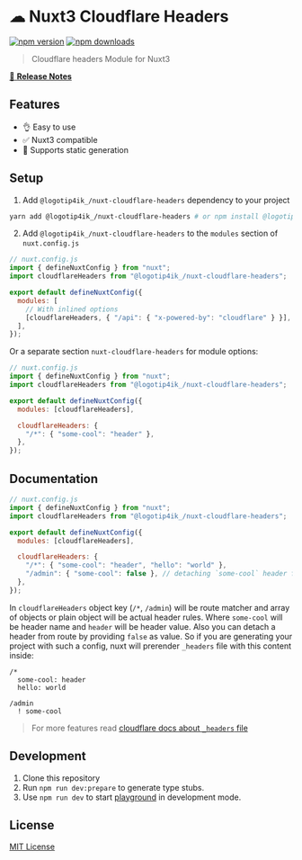 # ☁ Nuxt3 Cloudflare Headers

[![npm version][npm-version-src]][npm-version-href]
[![npm downloads][npm-downloads-src]][npm-downloads-href]

> Cloudflare headers Module for Nuxt3

[📖 **Release Notes**](https://github.com/logotip4ik/nuxt-cloudflare-headers/releases)

## Features

- 👌 Easy to use
- ✅ Nuxt3 compatible
- 🧾 Supports static generation

## Setup

1. Add `@logotip4ik_/nuxt-cloudflare-headers` dependency to your project

```bash
yarn add @logotip4ik_/nuxt-cloudflare-headers # or npm install @logotip4ik_/nuxt-cloudflare-headers
```

2. Add `@logotip4ik_/nuxt-cloudflare-headers` to the `modules` section of `nuxt.config.js`

```js
// nuxt.config.js
import { defineNuxtConfig } from "nuxt";
import cloudflareHeaders from "@logotip4ik_/nuxt-cloudflare-headers";

export default defineNuxtConfig({
  modules: [
    // With inlined options
    [cloudflareHeaders, { "/api": { "x-powered-by": "cloudflare" } }],
  ],
});
```

Or a separate section `nuxt-cloudflare-headers` for module options:

```js
// nuxt.config.js
import { defineNuxtConfig } from "nuxt";
import cloudflareHeaders from "@logotip4ik_/nuxt-cloudflare-headers";

export default defineNuxtConfig({
  modules: [cloudflareHeaders],

  cloudflareHeaders: {
    "/*": { "some-cool": "header" },
  },
});
```

## Documentation

```js
// nuxt.config.js
import { defineNuxtConfig } from "nuxt";
import cloudflareHeaders from "@logotip4ik_/nuxt-cloudflare-headers";

export default defineNuxtConfig({
  modules: [cloudflareHeaders],

  cloudflareHeaders: {
    "/*": { "some-cool": "header", "hello": "world" },
    "/admin": { "some-cool": false }, // detaching `some-cool` header from admin route
  },
});
```

In `cloudflareHeaders` object key (`/*`, `/admin`) will be route matcher and array of objects or plain object will be actual header rules. Where `some-cool` will be header name and `header` will be header value. Also you can detach a header from route by providing `false` as value. So if you are generating your project with such a config, nuxt will prerender `_headers` file with this content inside:

```text
/*
  some-cool: header
  hello: world

/admin
  ! some-cool
```

> For more features read [cloudflare docs about `_headers` file](https://developers.cloudflare.com/pages/platform/headers)

## Development

1. Clone this repository
2. Run `npm run dev:prepare` to generate type stubs.
3. Use `npm run dev` to start [playground](./playground) in development mode.

## License

[MIT License](./LICENSE)

<!-- Badges -->

[npm-version-src]: https://img.shields.io/npm/v/@logotip4ik_/nuxt-cloudflare-headers/latest.svg
[npm-version-href]: https://npmjs.com/package/@logotip4ik_/nuxt-cloudflare-headers
[npm-downloads-src]: https://img.shields.io/npm/dt/@logotip4ik_/nuxt-cloudflare-headers.svg
[npm-downloads-href]: https://npmjs.com/package/@logotip4ik_/nuxt-cloudflare-headers
